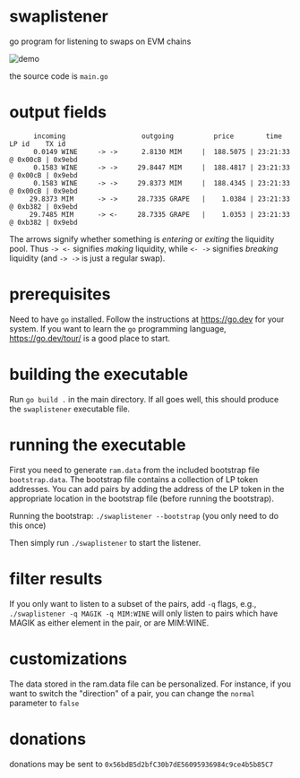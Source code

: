# swaplistener
go program for listening to swaps on EVM chains

![demo](https://user-images.githubusercontent.com/107820179/174557681-cda49e44-605a-4e06-8872-0674e9528d85.png)

the source code is `main.go`

# output fields
```
      incoming                   outgoing          price        time     LP id    TX id
      0.0149 WINE     -> ->      2.8130 MIM     |  188.5075 | 23:21:33 @ 0x00cB | 0x9ebd
      0.1583 WINE     -> ->     29.8447 MIM     |  188.4817 | 23:21:33 @ 0x00cB | 0x9ebd
      0.1583 WINE     -> ->     29.8373 MIM     |  188.4345 | 23:21:33 @ 0x00cB | 0x9ebd
     29.8373 MIM      -> ->     28.7335 GRAPE   |    1.0384 | 23:21:33 @ 0xb382 | 0x9ebd
     29.7485 MIM      -> <-     28.7335 GRAPE   |    1.0353 | 23:21:33 @ 0xb382 | 0x9ebd
```
The arrows signify whether something is _entering_ or _exiting_ the liquidity pool. Thus `-> <-` signifies _making_ liquidity, while `<- ->` signifies _breaking_ liquidity (and `-> ->` is just a regular swap). 

# prerequisites
Need to have `go` installed. Follow the instructions at https://go.dev for your system. If you want to learn the `go` programming language, https://go.dev/tour/ is a good place to start.

# building the executable
Run `go build .` in the main directory. 
If all goes well, this should produce the `swaplistener` executable file.

# running the executable
First you need to generate `ram.data` from the included bootstrap file `bootstrap.data`. The bootstrap file contains a collection of LP token addresses. You can add pairs by adding the address of the LP token in the appropriate location in the bootstrap file (before running the bootstrap).

Running the bootstrap: `./swaplistener --bootstrap` (you only need to do this once)

Then simply run `./swaplistener` to start the listener. 

# filter results
If you only want to listen to a subset of the pairs, add `-q` flags, e.g.,
`./swaplistener -q MAGIK -q MIM:WINE`
will only listen to pairs which have MAGIK as either element in the pair, or are MIM:WINE.

# customizations

The data stored in the ram.data file can be personalized. For instance, if you want to switch the "direction" of a pair, you can change the `normal` parameter to `false`

# donations
donations may be sent to `0x56bdB5d2bfC30b7dE56095936984c9ce4b5b85C7`
